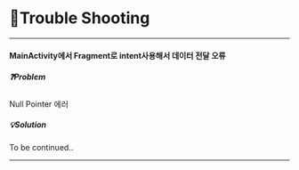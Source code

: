 # 🧨Trouble Shooting





------

#### MainActivity에서 Fragment로 intent사용해서 데이터 전달 오류

##### ❓Problem

Null Pointer 에러

##### 💡Solution

To be continued..

------

